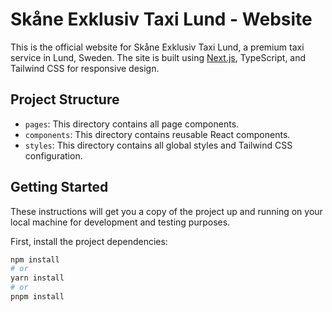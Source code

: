 # Skåne Exklusiv Taxi Lund - Website

This is the official website for Skåne Exklusiv Taxi Lund, a premium taxi service in Lund, Sweden. The site is built using [Next.js](https://nextjs.org/), TypeScript, and Tailwind CSS for responsive design.

## Project Structure

- `pages`: This directory contains all page components.
- `components`: This directory contains reusable React components.
- `styles`: This directory contains all global styles and Tailwind CSS configuration.

## Getting Started

These instructions will get you a copy of the project up and running on your local machine for development and testing purposes.

First, install the project dependencies:

```bash
npm install
# or
yarn install
# or
pnpm install
```
